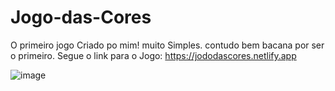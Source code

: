 # Jogo-das-Cores
 O primeiro jogo Criado po mim! muito Simples. contudo bem bacana por ser o primeiro.
Segue o link para o Jogo: https://jododascores.netlify.app

![image](https://user-images.githubusercontent.com/112031047/211689056-02c4e067-bcfe-415d-804f-70878dff1883.png)
